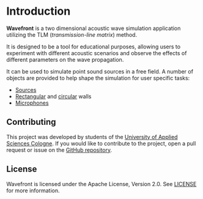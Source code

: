 # Introduction

**Wavefront** is a two dimensional acoustic wave simulation application utilizing the TLM (_transmission-line matrix_) method. 

It is designed to be a tool for educational purposes, allowing users to experiment with different acoustic scenarios and observe the effects of different parameters on the wave propagation.

It can be used to simulate point sound sources in a free field. A number of objects are provided to help shape the simulation for user specific tasks:

* [Sources](objects/source.md)
* [Rectangular](objects/walls.md#rectangle-walls) and [circular](objects/walls.md#circle-walls) walls
* [Microphones](objects/microphone.md)

## Contributing

This project was developed by students of the [University of Applied Sciences Cologne](https://www.th-koeln.de/). If you would like to contribute to the project, open a pull request or issue on the [GitHub repository](https://github.com/AudioGroupCologne/wavefront).

## License

Wavefront is licensed under the Apache License, Version 2.0. See [LICENSE](https://github.com/AudioGroupCologne/wavefront/tree/main?tab=Apache-2.0-1-ov-file#readme) for more information.
